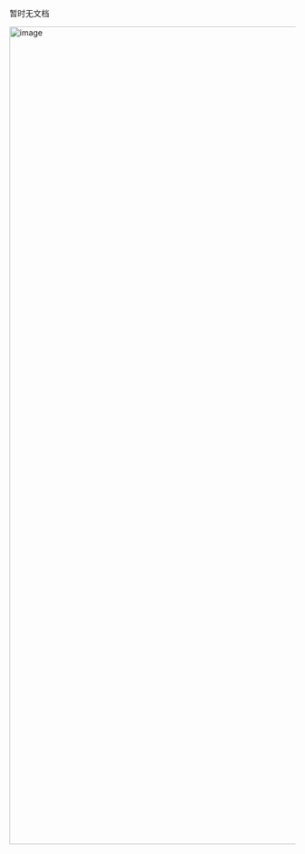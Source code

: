 

暂时无文档

<img width="1440" alt="image" src="https://user-images.githubusercontent.com/108166642/195017825-2c04ca9e-ff6c-41f1-a0ac-0e5c2a8296c5.png">
